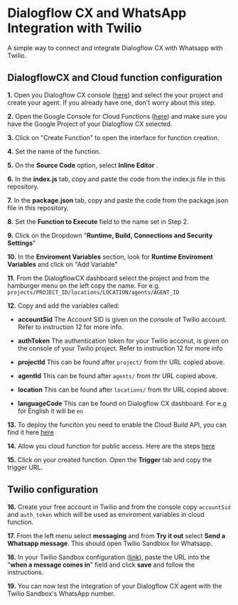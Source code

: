# Dialogflow CX and WhatsApp Integration with Twilio

A simple way to connect and integrate Dialogflow CX with Whatsapp with Twilio. 


## DialogflowCX and Cloud function configuration


**1.** Open you Dialogflow CX console ([here](https://dialogflow.cloud.google.com/cx/projects)) and select the your project and create your agent. If you already have one, don't worry about this step.

**2.** Open the Google Console for Cloud Functions ([here](https://console.cloud.google.com/functions)) and make sure you have the Google Project of your Dialogflow CX selected.

**3.** Click on "Create Function" to open the interface for function creation.

**4.** Set the name of the function.

**5.** On the **Source Code** option, select **Inline Editor** .

**6.** In the **index.js** tab, copy and paste the code from the index.js file in this repository.

**7.** In the **package.json** tab, copy and paste the code from the package.json file in this repository.

**8.** Set the **Function to Execute** field to the name set in Step 2.

**9.** Click on the Dropdown "**Runtime, Build, Connections and Security Settings**"

**10.** In the **Enviroment Variables** section, look for **Runtime Enviroment Variables** and click on "Add Variable"

**11.** From the DialogflowCX dashboard select the project and from the hamburger menu on the left copy the name. For e.g.
`projects/PROJECT_ID/locations/LOCATION/agents/AGENT_ID`

**12.** Copy and add the variables called:

- **accountSid** The Account SID is given on the console of Twilio account. Refer to instruction 12 for more info.

- **authToken** The authentication token for your Twilio acconut, is given on the console of your Twilio project. Refer to instruction 12 for more info

- **projectId** This can be found after `project/` from thr URL copied above.

- **agentId** This can be found after `agents/` from thr URL copied above.

- **location** This can be found after `locations/` from thr URL copied above.

- **languageCode** This can be found on Dialogflow CX dashboard. For e.g for English it will be `en`

**13.** To deploy the funciton you need to enable the Cloud Build API, you can find it here [here](https://console.cloud.google.com/marketplace/product/google/cloudbuild.googleapis.com)

**14.** Allow you cloud function for public access. Here are the steps [here](https://cloud.google.com/functions/docs/securing/managing-access-iam)

**15.** Click on your created function. Open the **Trigger** tab and copy the trigger URL.

## Twilio configuration

**16.** Create your free account in Twilio and from the console copy `accountSid` and `auth_token` which will be used as enviroment variables in cloud function.

**17.** From the left menu select **messaging** and from **Try it out** select **Send a Whatsapp message**. This should open Twilio Sandblox for Whatsapp.

**18.** In your Twilio Sandbox configuration ([link](https://www.twilio.com/console/sms/whatsapp/sandbox)), paste the URL into the "**when a message comes in**" field and click **save** and follow the instructions.

**19.** You can now test the integration of your Dialogflow CX agent with the Twilio Sandbox's WhatsApp number.
